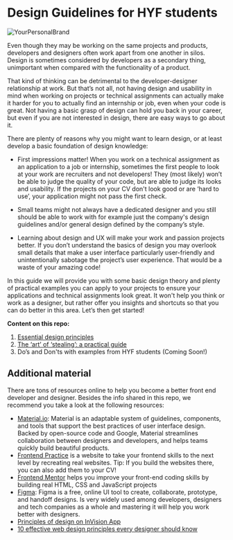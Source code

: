 # Design Guidelines for HYF students

![YourPersonalBrand](assets/yourbrand.jpg)

Even though they may be working on the same projects and products, developers and designers often work apart from one another in silos. Design is sometimes considered by developers as a secondary thing, unimportant when compared with the functionality of a product.

That kind of thinking can be detrimental to the developer-designer relationship at work. But that’s not all, not having design and usability in mind when working on projects or technical assignments can actually make it harder for you to actually find an internship or job, even when your code is great. Not having a basic grasp of design can hold you back in your career, but even if you are not interested in design, there are easy ways to go about it. 

There are plenty of reasons why you might want to learn design, or at least develop a basic foundation of design knowledge:

- First impressions matter! When you work on a technical assignment as an application to a job or internship, sometimes the first people to look at your work are recruiters and not developers! They (most likely) won’t be able to judge the quality of your code, but are able to judge its looks and usability. If the projects on your CV don't look good or are ‘hard to use’, your application might not pass the first check.

- Small teams might not always have a dedicated designer and you still should be able to work with for example just the company's design guidelines and/or general design defined by the company’s style.

- Learning about design and UX will make your work and passion projects better. If you don’t understand the basics of design you may overlook small details that make a user interface particularly user-friendly and unintentionally sabotage the project’s user experience. That would be a waste of your amazing code!

In this guide we will provide you with some basic design theory and plenty of practical examples you can apply to your projects to ensure your applications and technical assignments look great. It won't help you think or work as a designer, but rather offer you insights and shortcuts so that you can do better in this area. Let’s then get started!

**Content on this repo:**
1. [Essential design principles]()
2. [The ‘art’ of ‘stealing’: a practical guide]()
3. Do’s and Don'ts with examples from HYF students (Coming Soon!)

## Additional material
There are tons of resources online to help you become a better front end developer and designer. Besides the info shared in this repo, we recommend you take a look at the following resources:

- [Material.io](https://material.io/): Material is an adaptable system of guidelines, components, and tools that support the best practices of user interface design. Backed by open-source code and Google, Material streamlines collaboration between designers and developers, and helps teams quickly build beautiful products.
- [Frontend Practice](https://www.frontendpractice.com/) is a website to take your frontend skills to the next level by recreating real websites. Tip: If you build the websites there, you can also add them to your CV!
- [Frontend Mentor](https://www.frontendmentor.io) helps you improve your front-end coding skills by building real HTML, CSS and JavaScript projects
- [Figma](https://www.figma.com/ui-design-tool/): Figma is a free, online UI tool to create, collaborate, prototype, and handoff designs. Is very widely used among developers, designers and tech companies as a whole and mastering it will help you work better with designers.
- [Principles of design on InVision App](https://www.invisionapp.com/design-defined/principles-of-design/)
- [10 effective web design principles every designer should know](https://webflow.com/blog/web-design-principles)

